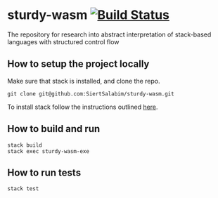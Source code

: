 # sturdy-wasm [![Build Status](https://travis-ci.org/Dreamonic/sturdy-wasm.png?branch=master)](https://travis-ci.org/Dreamonic/sturdyWasm)
The repository for research into abstract interpretation of stack-based languages with structured control flow

## How to setup the project locally
Make sure that stack is installed, and clone the repo.
```
git clone git@github.com:SiertSalabim/sturdy-wasm.git
```

To install stack follow the instructions outlined [here](https://docs.haskellstack.org/en/stable/README/).

## How to build and run
```
stack build
stack exec sturdy-wasm-exe
```

## How to run tests
```
stack test
```

